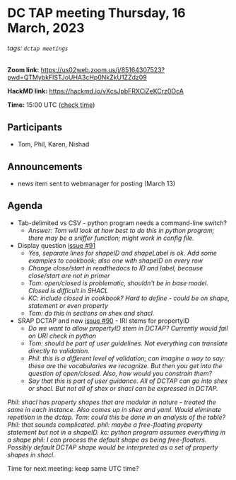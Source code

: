 # DC TAP meeting Thursday,  16 March, 2023

###### tags: `dctap meetings` 

**Zoom link:** https://us02web.zoom.us/j/85164307523?pwd=QTMybkFlSTJoUHA3cHp0NkZkU1ZZdz09

**HackMD link:** https://hackmd.io/vXcsJpbFRXCiZeKCrz0OcA

**Time:** 15:00 UTC ([check time](https://www.timeanddate.com/worldclock/fixedtime.html?msg=DC+TAP&iso=20230316T15&p1=%3A&ah=1))

## Participants

* Tom, Phil, Karen, Nishad


## Announcements
* news item sent to webmanager for posting (March 13)

## Agenda


* Tab-delimited vs CSV - python program needs a command-line switch?
    * *Answer: Tom will look at how best to do this in python program; there may be a sniffer function; might work in config file.*
* Display question [issue #91](https://github.com/dcmi/dctap/issues/91)
    * *Yes, separate lines for shapeID and shapeLabel is ok. Add some examples to cookbook; also one with shapeID on every row*
    * *Change close/start in readthedocs to ID and label, because close/start are not in primer*
    * *Tom: open/closed is problematic, shouldn't be in base model. Closed is difficult in SHACL*
    * *KC: include closed in cookbook? Hard to define - could be on shape, statement or even property*
    * *Tom: do this in sections on shex and shacl.* 
* SRAP DCTAP and new [issue #90](https://github.com/dcmi/dctap/issues/90) - IRI stems for propertyID
    * *Do we want to allow propertyID stem in DCTAP? Currently would fail on URI check in python*
    * *Tom: should be part of user guidelines. Not everything can translate directly to validation.*
    * *Phil: this is a different level of validation; can imagine a way to say: these are the vocabularies we recognize. But then you get into the question of open/closed. Also, how would you constrain them?*
    * *Say that this is part of user guidance. All of DCTAP can go into shex or shacl. But not all of shex or shacl can be expressed in DCTAP.*

*Phil: shacl has property shapes that are modular in nature - treated the same in each instance. Also comes up in shex and yaml. Would eliminate repetition in the dctap.*
*Tom: could this be done in an analysis of the table? Phil: that sounds complicated.*
*phil: maybe a free-floating property statement but not in a shapeID.*
*kc: python program assumes everything in a shape*
*phil: I can process the default shape as being free-floaters. Possibly default DCTAP shape would be interpreted as a set of property shapes in shacl.*

Time for next meeting: keep same UTC time?
